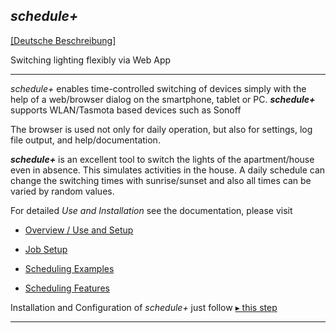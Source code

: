 ## *schedule+*

<a href="https://neandr.github.io/schedulePlus/de.index.html">[Deutsche Beschreibung]</a></small></h2>

Switching lighting flexibly via Web App

<hr>

*schedule+* enables time-controlled switching of devices simply with the help of a web/browser dialog on the smartphone, tablet or PC. <strong><em>schedule+</em></strong> supports WLAN/Tasmota based devices such as Sonoff

The browser is used not only for daily operation, but also for settings, log file output, and help/documentation.

<strong><em>schedule+</em></strong> is an excellent tool to switch the lights of the apartment/house even in absence. This simulates activities in the house. A daily schedule can change the switching times with sunrise/sunset and also all times can be varied by random values.


For detailed *Use and Installation* see the documentation, please visit

 * [Overview / Use and Setup](https://neandr.github.io/schedulePlus/en.scheduleOverview)   
 * [Job Setup](https://neandr.github.io/schedulePlus/en.scheduleEdit)   

 * [Scheduling Examples](https://neandr.github.io/schedulePlus/en.scheduleExamples)   
 * [Scheduling Features](https://neandr.github.io/schedulePlus/en.scheduleFeatures)


Installation and Configuration of <em>schedule+</em> just follow [ ▸ this step](https://neandr.github.io/schedulePlus/en.schedulePlusSetup)

<hr>

<!-- 
<p align='center' id="$$$donationEN" style="display:block">
<a href='https://www.paypal.com/cgi-bin/webscr?cmd=_s-xclick&amp;hosted_button_id=N3HLSJP5CVLSS'
title='Thanks for your donation for <b>schedule+</b> and using Paypal'> 
<img alt='Donate button' src='https://neandr.github.io/piSchedule/pic.Donate-40g.png' />
&nbsp; &nbsp; <b>Buy me a coffee.</b> </a>
<br>
<a href="https://groups.google.com/forum/#!forum/piSchedule7">For Comments, Questions and Feedback please use <i>schedule+</i>  <strong>Forum</strong></a>
</p>
 -->
